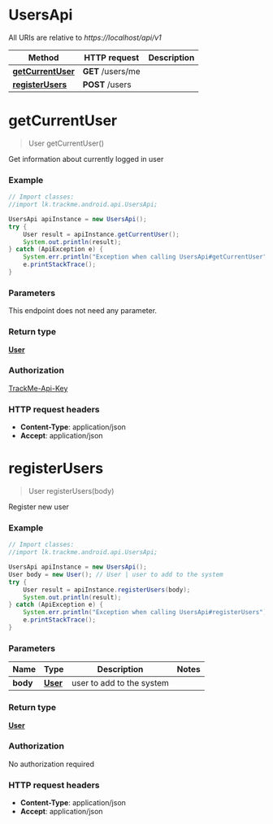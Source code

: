 # UsersApi

All URIs are relative to *https://localhost/api/v1*

Method | HTTP request | Description
------------- | ------------- | -------------
[**getCurrentUser**](UsersApi.md#getCurrentUser) | **GET** /users/me | 
[**registerUsers**](UsersApi.md#registerUsers) | **POST** /users | 


<a name="getCurrentUser"></a>
# **getCurrentUser**
> User getCurrentUser()



Get information about currently logged in user

### Example
```java
// Import classes:
//import lk.trackme.android.api.UsersApi;

UsersApi apiInstance = new UsersApi();
try {
    User result = apiInstance.getCurrentUser();
    System.out.println(result);
} catch (ApiException e) {
    System.err.println("Exception when calling UsersApi#getCurrentUser");
    e.printStackTrace();
}
```

### Parameters
This endpoint does not need any parameter.

### Return type

[**User**](User.md)

### Authorization

[TrackMe-Api-Key](../README.md#TrackMe-Api-Key)

### HTTP request headers

 - **Content-Type**: application/json
 - **Accept**: application/json

<a name="registerUsers"></a>
# **registerUsers**
> User registerUsers(body)



Register new user 

### Example
```java
// Import classes:
//import lk.trackme.android.api.UsersApi;

UsersApi apiInstance = new UsersApi();
User body = new User(); // User | user to add to the system
try {
    User result = apiInstance.registerUsers(body);
    System.out.println(result);
} catch (ApiException e) {
    System.err.println("Exception when calling UsersApi#registerUsers");
    e.printStackTrace();
}
```

### Parameters

Name | Type | Description  | Notes
------------- | ------------- | ------------- | -------------
 **body** | [**User**](User.md)| user to add to the system |

### Return type

[**User**](User.md)

### Authorization

No authorization required

### HTTP request headers

 - **Content-Type**: application/json
 - **Accept**: application/json

